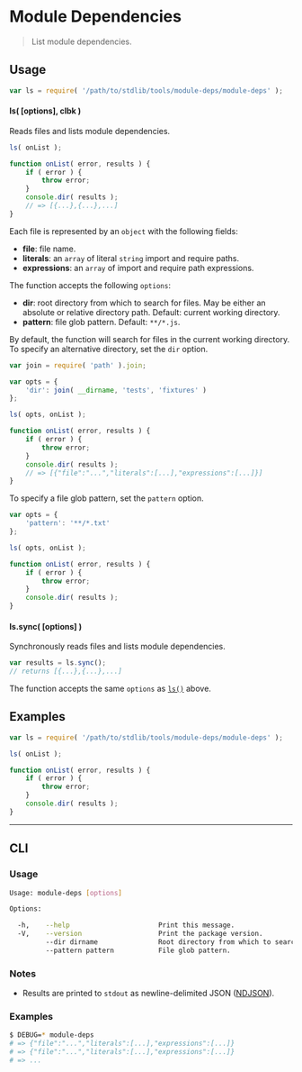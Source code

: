 # Module Dependencies

> List module dependencies.


<!-- <intro> -->

<!-- </intro> -->


<!-- <usage> -->

## Usage

``` javascript
var ls = require( '/path/to/stdlib/tools/module-deps/module-deps' );
```

<a name="ls"></a>

#### ls( \[options\], clbk )

Reads files and lists module dependencies.

``` javascript
ls( onList );

function onList( error, results ) {
    if ( error ) {
        throw error;
    }
    console.dir( results );
    // => [{...},{...},...]
}
```

Each file is represented by an `object` with the following fields:

* __file__: file name.
* __literals__: an `array` of literal `string` import and require paths.
* __expressions__: an `array` of import and require path expressions.

The function accepts the following `options`:

* __dir__: root directory from which to search for files. May be either an absolute or relative directory path. Default: current working directory.
* __pattern__: file glob pattern. Default: `**/*.js`.

By default, the function will search for files in the current working directory. To specify an alternative directory, set the `dir` option.

``` javascript
var join = require( 'path' ).join;

var opts = {
    'dir': join( __dirname, 'tests', 'fixtures' )
};

ls( opts, onList );

function onList( error, results ) {
    if ( error ) {
        throw error;
    }
    console.dir( results );
    // => [{"file":"...","literals":[...],"expressions":[...]}]
}
```

To specify a file glob pattern, set the `pattern` option.

``` javascript
var opts = {
    'pattern': '**/*.txt'
};

ls( opts, onList );

function onList( error, results ) {
    if ( error ) {
        throw error;
    }
    console.dir( results );
}
```

#### ls.sync( \[options\] )

Synchronously reads files and lists module dependencies.

``` javascript
var results = ls.sync();
// returns [{...},{...},...]
```

The function accepts the same `options` as [`ls()`](#ls) above.


<!-- </usage> -->


<!-- <examples> -->

## Examples

``` javascript
var ls = require( '/path/to/stdlib/tools/module-deps/module-deps' );

ls( onList );

function onList( error, results ) {
    if ( error ) {
        throw error;
    }
    console.dir( results );
}
```

<!-- </examples> -->


<!-- <cli> -->

---

## CLI

<!-- <usage> -->

### Usage

``` bash
Usage: module-deps [options]

Options:

  -h,    --help                      Print this message.
  -V,    --version                   Print the package version.
         --dir dirname               Root directory from which to search.
         --pattern pattern           File glob pattern.
```

<!-- </usage> -->


<!-- <notes> -->

### Notes

* Results are printed to `stdout` as newline-delimited JSON ([NDJSON][ndjson]).

<!-- </notes> -->


<!-- <examples> -->

### Examples

``` bash
$ DEBUG=* module-deps
# => {"file":"...","literals":[...],"expressions":[...]}
# => {"file":"...","literals":[...],"expressions":[...]}
# => ...
```

<!-- </examples> -->

<!-- </cli> -->


<!-- <links> -->

[ndjson]: http://ndjson.org/

<!-- </links> -->
